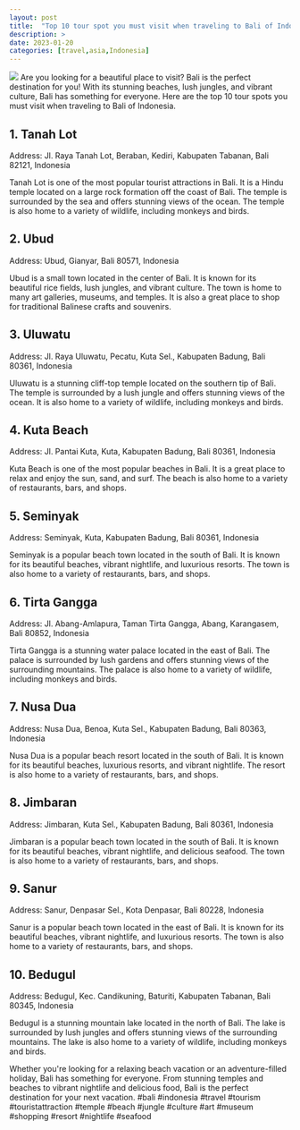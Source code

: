```yaml
---
layout: post
title:  "Top 10 tour spot you must visit when traveling to Bali of Indonesia "
description: >
date: 2023-01-20
categories: [travel,asia,Indonesia]
---
```

<img src="https://source.unsplash.com/1600x900/?bali,indonesia,travel">
Are you looking for a beautiful place to visit? Bali is the perfect destination for you! With its stunning beaches, lush jungles, and vibrant culture, Bali has something for everyone. Here are the top 10 tour spots you must visit when traveling to Bali of Indonesia.

## 1. Tanah Lot 
Address: Jl. Raya Tanah Lot, Beraban, Kediri, Kabupaten Tabanan, Bali 82121, Indonesia

Tanah Lot is one of the most popular tourist attractions in Bali. It is a Hindu temple located on a large rock formation off the coast of Bali. The temple is surrounded by the sea and offers stunning views of the ocean. The temple is also home to a variety of wildlife, including monkeys and birds.

## 2. Ubud 
Address: Ubud, Gianyar, Bali 80571, Indonesia

Ubud is a small town located in the center of Bali. It is known for its beautiful rice fields, lush jungles, and vibrant culture. The town is home to many art galleries, museums, and temples. It is also a great place to shop for traditional Balinese crafts and souvenirs.

## 3. Uluwatu 
Address: Jl. Raya Uluwatu, Pecatu, Kuta Sel., Kabupaten Badung, Bali 80361, Indonesia

Uluwatu is a stunning cliff-top temple located on the southern tip of Bali. The temple is surrounded by a lush jungle and offers stunning views of the ocean. It is also home to a variety of wildlife, including monkeys and birds.

## 4. Kuta Beach 
Address: Jl. Pantai Kuta, Kuta, Kabupaten Badung, Bali 80361, Indonesia

Kuta Beach is one of the most popular beaches in Bali. It is a great place to relax and enjoy the sun, sand, and surf. The beach is also home to a variety of restaurants, bars, and shops.

## 5. Seminyak 
Address: Seminyak, Kuta, Kabupaten Badung, Bali 80361, Indonesia

Seminyak is a popular beach town located in the south of Bali. It is known for its beautiful beaches, vibrant nightlife, and luxurious resorts. The town is also home to a variety of restaurants, bars, and shops.

## 6. Tirta Gangga 
Address: Jl. Abang-Amlapura, Taman Tirta Gangga, Abang, Karangasem, Bali 80852, Indonesia

Tirta Gangga is a stunning water palace located in the east of Bali. The palace is surrounded by lush gardens and offers stunning views of the surrounding mountains. The palace is also home to a variety of wildlife, including monkeys and birds.

## 7. Nusa Dua 
Address: Nusa Dua, Benoa, Kuta Sel., Kabupaten Badung, Bali 80363, Indonesia

Nusa Dua is a popular beach resort located in the south of Bali. It is known for its beautiful beaches, luxurious resorts, and vibrant nightlife. The resort is also home to a variety of restaurants, bars, and shops.

## 8. Jimbaran 
Address: Jimbaran, Kuta Sel., Kabupaten Badung, Bali 80361, Indonesia

Jimbaran is a popular beach town located in the south of Bali. It is known for its beautiful beaches, vibrant nightlife, and delicious seafood. The town is also home to a variety of restaurants, bars, and shops.

## 9. Sanur 
Address: Sanur, Denpasar Sel., Kota Denpasar, Bali 80228, Indonesia

Sanur is a popular beach town located in the east of Bali. It is known for its beautiful beaches, vibrant nightlife, and luxurious resorts. The town is also home to a variety of restaurants, bars, and shops.

## 10. Bedugul 
Address: Bedugul, Kec. Candikuning, Baturiti, Kabupaten Tabanan, Bali 80345, Indonesia

Bedugul is a stunning mountain lake located in the north of Bali. The lake is surrounded by lush jungles and offers stunning views of the surrounding mountains. The lake is also home to a variety of wildlife, including monkeys and birds.

Whether you're looking for a relaxing beach vacation or an adventure-filled holiday, Bali has something for everyone. From stunning temples and beaches to vibrant nightlife and delicious food, Bali is the perfect destination for your next vacation. #bali #indonesia #travel #tourism #touristattraction #temple #beach #jungle #culture #art #museum #shopping #resort #nightlife #seafood